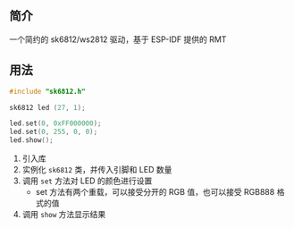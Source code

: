 ## 简介
一个简约的 sk6812/ws2812 驱动，基于 ESP-IDF 提供的 RMT

## 用法
``` C++
#include "sk6812.h"

sk6812 led (27, 1);

led.set(0, 0xFF000000);
led.set(0, 255, 0, 0);
led.show();
```
1. 引入库
2. 实例化 `sk6812` 类，并传入引脚和 LED 数量
3. 调用 `set` 方法对 LED 的颜色进行设置
    + set 方法有两个重载，可以接受分开的 RGB 值，也可以接受 RGB888 格式的值
4. 调用 `show` 方法显示结果
